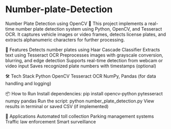 # Number-plate-Detection
Number Plate Detection using OpenCV 🚗
This project implements a real-time number plate detection system using Python, OpenCV, and Tesseract OCR. It captures vehicle images or video frames, detects license plates, and extracts alphanumeric characters for further processing.

🔧 Features
Detects number plates using Haar Cascade Classifier
Extracts text using Tesseract OCR
Preprocesses images with grayscale conversion, blurring, and edge detection
Supports real-time detection from webcam or video input
Saves recognized plate numbers with timestamps (optional)

🛠️ Tech Stack
Python
OpenCV
Tesseract OCR
NumPy, Pandas (for data handling and logging)

📦 How to Run
Install dependencies: pip install opencv-python pytesseract numpy pandas
Run the script: python number_plate_detection.py
View results in terminal or saved CSV (if implemented)

📌 Applications
Automated toll collection
Parking management systems
Traffic law enforcement
Smart surveillance
